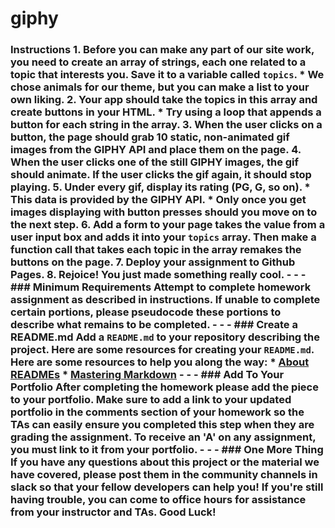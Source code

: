 # giphy
### Instructions  1. Before you can make any part of our site work, you need to create an array of strings, each one related to a topic that interests you. Save it to a variable called `topics`.    * We chose animals for our theme, but you can make a list to your own liking.  2. Your app should take the topics in this array and create buttons in your HTML.    * Try using a loop that appends a button for each string in the array.  3. When the user clicks on a button, the page should grab 10 static, non-animated gif images from the GIPHY API and place them on the page.  4. When the user clicks one of the still GIPHY images, the gif should animate. If the user clicks the gif again, it should stop playing.  5. Under every gif, display its rating (PG, G, so on).    * This data is provided by the GIPHY API.    * Only once you get images displaying with button presses should you move on to the next step.  6. Add a form to your page takes the value from a user input box and adds it into your `topics` array. Then make a function call that takes each topic in the array remakes the buttons on the page.  7. Deploy your assignment to Github Pages.  8. **Rejoice**! You just made something really cool.  - - -  ### Minimum Requirements  Attempt to complete homework assignment as described in instructions. If unable to complete certain portions, please pseudocode these portions to describe what remains to be completed.  - - -  ### Create a README.md  Add a `README.md` to your repository describing the project. Here are some resources for creating your `README.md`. Here are some resources to help you along the way:  * [About READMEs](https://help.github.com/articles/about-readmes/)  * [Mastering Markdown](https://guides.github.com/features/mastering-markdown/)  - - -  ### Add To Your Portfolio  After completing the homework please add the piece to your portfolio. Make sure to add a link to your updated portfolio in the comments section of your homework so the TAs can easily ensure you completed this step when they are grading the assignment. To receive an 'A' on any assignment, you must link to it from your portfolio.  - - -  ### One More Thing  If you have any questions about this project or the material we have covered, please post them in the community channels in slack so that your fellow developers can help you! If you're still having trouble, you can come to office hours for assistance from your instructor and TAs.  **Good Luck!**
